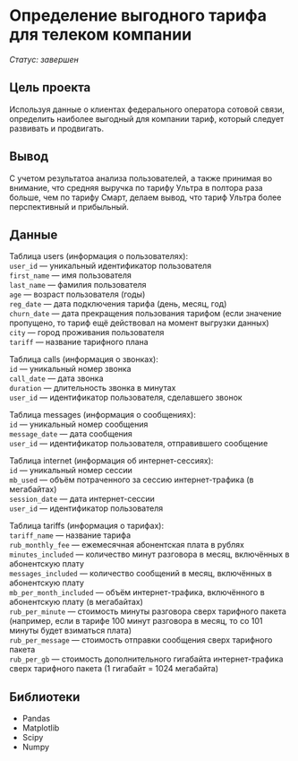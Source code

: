 # Определение выгодного тарифа для телеком компании  

*Статус: завершен*

## Цель проекта

Используя данные о клиентах федерального оператора сотовой связи, определить наиболее выгодный для компании тариф, который следует развивать и продвигать. 

## Вывод

С учетом результатоа анализа пользователей, а также принимая во внимание, что средняя выручка по тарифу Ультра в полтора раза больше, чем по тарифу Смарт, делаем вывод, что тариф Ультра более перспективный и прибыльный.

## Данные

Таблица users (информация о пользователях):  
`user_id` — уникальный идентификатор пользователя  
`first_name` — имя пользователя  
`last_name` — фамилия пользователя  
`age` — возраст пользователя (годы)  
`reg_date` — дата подключения тарифа (день, месяц, год)  
`churn_date` — дата прекращения пользования тарифом (если значение пропущено, то тариф ещё действовал на момент выгрузки данных)  
`city` — город проживания пользователя  
`tariff` — название тарифного плана  

Таблица calls (информация о звонках):  
`id` — уникальный номер звонка  
`call_date` — дата звонка  
`duration` — длительность звонка в минутах  
`user_id` — идентификатор пользователя, сделавшего звонок  

Таблица messages (информация о сообщениях):  
`id` — уникальный номер сообщения  
`message_date` — дата сообщения  
`user_id` — идентификатор пользователя, отправившего сообщение  

Таблица internet (информация об интернет-сессиях):  
`id` — уникальный номер сессии  
`mb_used` — объём потраченного за сессию интернет-трафика (в мегабайтах)  
`session_date` — дата интернет-сессии  
`user_id` — идентификатор пользователя  

Таблица tariffs (информация о тарифах):  
`tariff_name` — название тарифа  
`rub_monthly_fee` — ежемесячная абонентская плата в рублях  
`minutes_included` — количество минут разговора в месяц, включённых в абонентскую плату  
`messages_included` — количество сообщений в месяц, включённых в абонентскую плату  
`mb_per_month_included` — объём интернет-трафика, включённого в абонентскую плату (в мегабайтах)  
`rub_per_minute` — стоимость минуты разговора сверх тарифного пакета (например, если в тарифе 100 минут разговора в месяц, то со 101 минуты будет взиматься плата)  
`rub_per_message` — стоимость отправки сообщения сверх тарифного пакета  
`rub_per_gb` — стоимость дополнительного гигабайта интернет-трафика сверх тарифного пакета (1 гигабайт = 1024 мегабайта)  

## Библиотеки

- Pandas
- Matplotlib
- Scipy
- Numpy